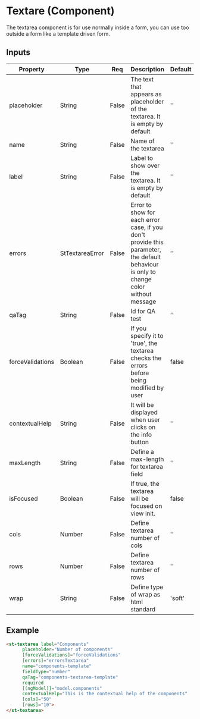 # Textare (Component)

   The textarea component is for use normally inside a form, you can use too outside a form like a template driven form.

## Inputs

| Property         | Type            | Req   | Description                                                                                                                            | Default |
| ---------------- | --------------- | ----- | -------------------------------------------------------------------------------------------------------------------------------------- | ------- |
| placeholder      | String          | False | The text that appears as placeholder of the textarea. It is empty by default                                                           | ''      |
| name             | String          | False | Name of the textarea                                                                                                                   | ''      |
| label            | String          | False | Label to show over the textarea. It is empty by default                                                                                | ''      |
| errors           | StTextareaError | False | Error to show for each error case, if you don\'t provide this parameter, the default behaviour is only to change color without message | ''      |
| qaTag            | String          | False | Id for QA test                                                                                                                         | ''      |
| forceValidations | Boolean         | False | If you specify it to 'true', the textarea checks the errors before being modified by user                                              | false   |
| contextualHelp   | String          | False | It will be displayed when user clicks on the info button                                                                               | ''      |
| maxLength        | String          | False | Define a max-length for textarea field                                                                                                 | ''      |
| isFocused        | Boolean         | False | If true, the textarea will be focused on view init.                                                                                    | false   |
| cols             | Number          | False | Define textarea number of cols                                                                                                         | ''      |
| rows             | Number          | False | Define textarea number of rows                                                                                                         | ''      |
| wrap             | String          | False | Define type of wrap as html standard                                                                                                   | 'soft'  |

## Example


```html
<st-textarea label="Components"
      placeholder="Number of components"
      [forceValidations]="forceValidations"
      [errors]="errorsTextarea"
      name="components-template"
      fieldType="number"
      qaTag="components-textarea-template"
      required
      [(ngModel)]="model.components"
      contextualHelp="This is the contextual help of the components"
      [cols]="50"
      [rows]="10">
</st-textarea>
```

